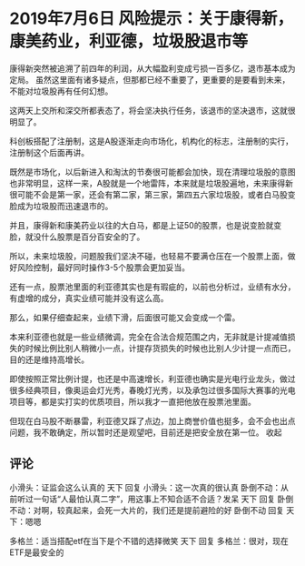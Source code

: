 # 2019年7月6日 风险提示：关于康得新，康美药业，利亚德，垃圾股退市等

康得新突然被追溯了前四年的利润，从大幅盈利变成亏损一百多亿，退市基本成为定局。
虽然这里面有诸多疑点，但那都已经不重要了，更重要的是要看到未来，不能对垃圾股再有任何幻想。

这两天上交所和深交所都表态了，将会坚决执行任务，该退市的坚决退市，这就很明显了。

科创板搭配了注册制，这是A股逐渐走向市场化，机构化的标志，注册制的实行，注册制这个后面再讲。

既然是市场化，以后新进入和淘汰的节奏很可能都会加快，现在清理垃圾股的意图也非常明显，这样一来，A股就是一个地雷阵，本来就是垃圾股遍地，未来康得新很可能不会是第一家，还会有第二家，第三家，第四五六家垃圾股，或者白马股变脸成为垃圾股而迅速退市的。

并且，康得新和康美药业以往的大白马，都是上证50的股票，也是说变脸就变脸，就没什么股票是百分百安全的了。

所以，未来垃圾股，问题股我们坚决不碰，也轻易不要满仓压在一个股票上面，做好风险控制，最好同时操作3-5个股票会更加妥当。

还有一点，股票池里面的利亚德其实也是有瑕疵的，以前也分析过，业绩有水分，有虚增的成分，真实业绩可能并没有这么高。

那么，如果仔细查起来，业绩下滑，后面很可能又会变成一个雷。

本来利亚德也就是一些业绩微调，完全在合法合规范围之内，无非就是计提减值损失的时候比例比别人稍微小一点，计提存货损失的时候也比别人少计提一点而已，目的还是维持高增长。

即使按照正常比例计提，也还是中高速增长，利亚德也确实是光电行业龙头，做过很多经典项目，像奥运会灯光秀，春晚灯光秀，以及承包过很多国际大赛事的光电项目等，都是实打实的优质项目，所以我才一直把他放在股票池里面。

但现在白马股不断暴雷，利亚德又踩了点边，加上商誉价值也挺多，会不会也出点问题，我不敢确定，所以暂时还是观望吧，目前还是把安全放在第一位。
收起

## 评论
小滑头：证监会这么认真的
天下 回复 小滑头：这一次真的很认真
卧倒不动：从前听过一句话“人最怕认真二字”，用这事上不知合适不合适？发呆
天下 回复 卧倒不动：对啊，较真起来，会死一大片的，我们还是提前避险的好
卧倒不动 回复 天下：嗯嗯

多格兰：适当搭配etf在当下是个不错的选择微笑
天下 回复 多格兰：很对，现在ETF是最安全的